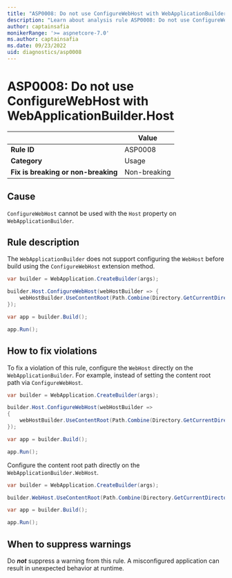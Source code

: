 ```yaml
---
title: "ASP0008: Do not use ConfigureWebHost with WebApplicationBuilder.Host"
description: "Learn about analysis rule ASP0008: Do not use ConfigureWebHost with WebApplicationBuilder.Host"
author: captainsafia
monikerRange: '>= aspnetcore-7.0'
ms.author: captainsafia
ms.date: 09/23/2022
uid: diagnostics/asp0008
---
```

# ASP0008: Do not use ConfigureWebHost with WebApplicationBuilder.Host

| | Value |
|-|-|
| **Rule ID** |ASP0008|
| **Category** |Usage|
| **Fix is breaking or non-breaking** |Non-breaking|

## Cause

`ConfigureWebHost` cannot be used with the `Host` property on `WebApplicationBuilder`.

## Rule description

The `WebApplicationBuilder` does not support configuring the `WebHost` before build using the `ConfigureWebHost` extension method.

```csharp
var builder = WebApplication.CreateBuilder(args);

builder.Host.ConfigureWebHost(webHostBuilder => {
    webHostBuilder.UseContentRoot(Path.Combine(Directory.GetCurrentDirectory(), "foobar"));
});

var app = builder.Build();

app.Run();
```

## How to fix violations

To fix a violation of this rule, configure the `WebHost` directly on the `WebApplicationBuilder`. For example, instead of setting the content root path via `ConfigureWebHost`.

```csharp
var builder = WebApplication.CreateBuilder(args);

builder.Host.ConfigureWebHost(webHostBuilder =>
{
    webHostBuilder.UseContentRoot(Path.Combine(Directory.GetCurrentDirectory(), "foobar"));
});

var app = builder.Build();

app.Run();
```

Configure the content root path directly on the `WebApplicationBuilder.WebHost`.

```csharp
var builder = WebApplication.CreateBuilder(args);

builder.WebHost.UseContentRoot(Path.Combine(Directory.GetCurrentDirectory(), "foobar"));

var app = builder.Build();

app.Run();
```

## When to suppress warnings

Do ***not*** suppress a warning from this rule. A misconfigured application can result in unexpected behavior at runtime.
